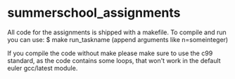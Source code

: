 # summerschool_assignments

All code for the assignments is shipped with a makefile.
To compile and run you can use:
  $ make run_taskname (append arguments like n=someinteger)

If you compile the code without make please make sure to use the c99 standard,
as the code contains some loops, that won't work in the default euler gcc/latest
module.
